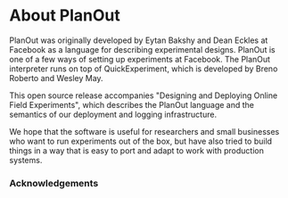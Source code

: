 # About PlanOut
PlanOut was originally developed by Eytan Bakshy and Dean Eckles at Facebook as a language for  describing experimental designs. PlanOut is one of a few ways of setting up experiments at Facebook. The PlanOut interpreter runs on top of QuickExperiment, which is developed by Breno Roberto and Wesley May.

This open source release accompanies "Designing and Deploying Online Field Experiments", which describes the PlanOut language and the semantics of our deployment and logging infrastructure.

We hope that the software is useful for researchers and small businesses who want to run experiments out of the box, but have also tried to build things in a way that is easy to port and adapt to work with production systems.


### Acknowledgements
